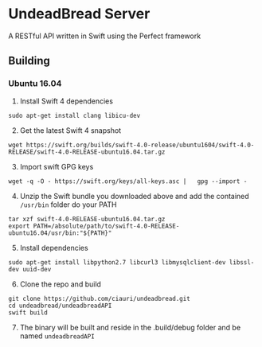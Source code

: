 # UndeadBread Server
A RESTful API written in Swift using the Perfect framework

## Building


### Ubuntu 16.04

1. Install Swift 4 dependencies

`sudo apt-get install clang libicu-dev`


2. Get the latest Swift 4 snapshot

`wget https://swift.org/builds/swift-4.0-release/ubuntu1604/swift-4.0-RELEASE/swift-4.0-RELEASE-ubuntu16.04.tar.gz`

3. Import swift GPG keys

`wget -q -O - https://swift.org/keys/all-keys.asc |   gpg --import -`

4. Unzip the Swift bundle you downloaded above and add the contained `/usr/bin` folder do your PATH

```
tar xzf swift-4.0-RELEASE-ubuntu16.04.tar.gz
export PATH=/absolute/path/to/swift-4.0-RELEASE-ubuntu16.04/usr/bin:"${PATH}"
```

5. Install dependencies

`sudo apt-get install libpython2.7 libcurl3 libmysqlclient-dev libssl-dev uuid-dev`

6. Clone the repo and build

```
git clone https://github.com/ciauri/undeadbread.git
cd undeadbread/undeadbreadAPI
swift build
```

7. The binary will be built and reside in the .build/debug folder and be named `undeadbreadAPI`
